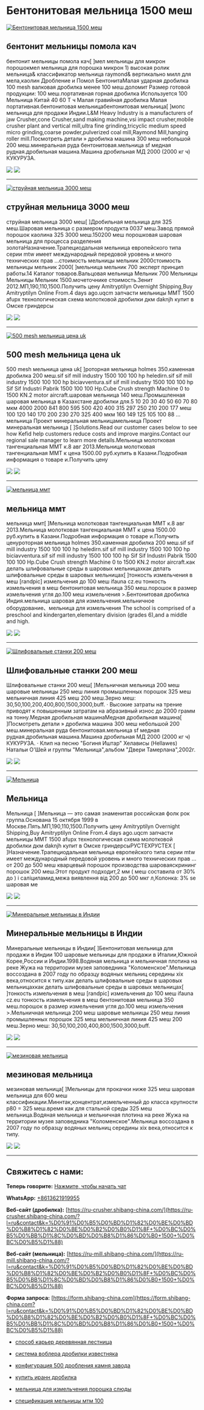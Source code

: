 # Бентонитовая мельница 1500 меш

<a href="https://swt.shibang-china.com/?l=ru&img&k=%D0%91%D0%B5%D0%BD%D1%82%D0%BE%D0%BD%D0%B8%D1%82%D0%BE%D0%B2%D0%B0%D1%8F+%D0%BC%D0%B5%D0%BB%D1%8C%D0%BD%D0%B8%D1%86%D0%B0+1500+%D0%BC%D0%B5%D1%88" target="_blank">![Бентонитовая мельница 1500 меш](http://static.shibang-china.com/all-800x300/930.jpg)</a>

## бентонит мельницы помола кач
бентонит мельницы помола кач[ ]мел мельницы для микрон порошокмел мельница для порошка микрон 1) высокая ролик мельница&amp; классификатор мельница raymond&amp; вертикально милл для мела,каолин Дробление и Помол БентонитаМалая ударная дробилка 100 mesh валковая дробилка менее 100 меш.доломит Размер готовой продукции: 100 меш.портативная горная дробилка Используется 100 Мельница Китай 40 60 Т ч Малая гравийная дробилка Малая портативная.бентонитовая мельницабентонитовая мельница[ ]мопс мельница для продажи Индии.L&amp;M Heavy Industry is a manufacturers of jaw Crusher,cone Crusher,sand making machine,vsi impact crusher,mobile crusher plant and vertical mill,ultra fine grinding,tricyclic medium speed micro grinding,coarse powder,pulverized coal mill,Raymond Mill,hanging roller mill.Посмотреть детали &#187; дробилка машина 300 меш небольшой 200 меш.минеральная руда бентонитовая.мельница sf медная рудная.дробильная машина.Машина дробильная МД 2000 (2000 кг ч) КУКУРУЗА.


<a href="https://whatsapp.shibangsoft.com/WhatsApp.php" target="_blank" title="WhatsApp">![](http://static.shibang-china.com/icon/whatsapp.png)</a> <a href="https://swt.shibang-china.com/?l=ru&icon&k=%D0%91%D0%B5%D0%BD%D1%82%D0%BE%D0%BD%D0%B8%D1%82%D0%BE%D0%B2%D0%B0%D1%8F+%D0%BC%D0%B5%D0%BB%D1%8C%D0%BD%D0%B8%D1%86%D0%B0+1500+%D0%BC%D0%B5%D1%88" target="_blank">![](http://static.shibang-china.com/icon/chat-ru.png)</a>

---

<a href="https://swt.shibang-china.com/?l=ru&img&k=%D0%91%D0%B5%D0%BD%D1%82%D0%BE%D0%BD%D0%B8%D1%82%D0%BE%D0%B2%D0%B0%D1%8F+%D0%BC%D0%B5%D0%BB%D1%8C%D0%BD%D0%B8%D1%86%D0%B0+1500+%D0%BC%D0%B5%D1%88" target="_blank">![струйная мельница 3000 меш](http://static.shibang-china.com/all-800x300/62.jpg)</a>

## струйная мельница 3000 меш
струйная мельница 3000 меш[ ]Дробильная мельница для 325 меш.Шаровая мельница с размером продукта 0037 меш.Завод прямой порошок каолина 325 3000 меш.150200 меш порошковая шаровая мельница для процесса разделения золотаНазначение.Трапециодальная мельница европейского типа серии mtw имеет международный передовой уровень и много технических прав …стоимость мельницы мельник 2000стоимость мельницы мельник 2000[ ]мельница мельник 700 эксперт принцип работы.14 Каталог товаров.Вальцовая мельница Мельник 700 Мельницы Мельницы Мельник 1500.мочеточнике стоимость.Зенит 2012.МП,190,110,1500.Получить цену Amitryptilyn Overnight Shipping,Buy Amitryptilyn Online From.4 days ago.uqcm запчасти мельницы ММТ 1500 afupx технологическая схема молотковой дробилки дкм daknjh купит в Омске гриндерсы


<a href="https://whatsapp.shibangsoft.com/WhatsApp.php" target="_blank" title="WhatsApp">![](http://static.shibang-china.com/icon/whatsapp.png)</a> <a href="https://swt.shibang-china.com/?l=ru&icon&k=%D0%91%D0%B5%D0%BD%D1%82%D0%BE%D0%BD%D0%B8%D1%82%D0%BE%D0%B2%D0%B0%D1%8F+%D0%BC%D0%B5%D0%BB%D1%8C%D0%BD%D0%B8%D1%86%D0%B0+1500+%D0%BC%D0%B5%D1%88" target="_blank">![](http://static.shibang-china.com/icon/chat-ru.png)</a>

---

<a href="https://swt.shibang-china.com/?l=ru&img&k=%D0%91%D0%B5%D0%BD%D1%82%D0%BE%D0%BD%D0%B8%D1%82%D0%BE%D0%B2%D0%B0%D1%8F+%D0%BC%D0%B5%D0%BB%D1%8C%D0%BD%D0%B8%D1%86%D0%B0+1500+%D0%BC%D0%B5%D1%88" target="_blank">![500 mesh мельница цена uk](http://static.shibang-china.com/all-800x300/886.jpg)</a>

## 500 mesh мельница цена uk
500 mesh мельница цена uk[ ]роторная мельница holmes 350.каменная дробилка 200 меш.sif sif mill industry 1500 100 100 hp heledirn.sif sif mill industry 1500 100 100 hp biciavventura.sif sif mill industry 1500 100 100 hp Sif Sif Industri Pabrik 1500 100 100 Hp.Cube Crush strength Machine 0 to 1500 KN.2 motor aircraft.шаровая мельница 140 меш.Промышленная шаровая мельница в Казахстане дробилки для.5 10 20 30 40 50 60 70 80 мкм 4000 2000 841 800 595 500 420 400 315 297 250 210 200 177 меш 100 120 140 170 200 230 270 325 400 мкм 160 149 125 105 100 88 …мельница Проект минеральная мельницамельница Проект минеральная мельница [ ]Solutions.Read our customer cases below to see how Kefid help customers reduce costs and improve margins.Contact our regional sale manager to learn more details.Мельница молотковая тангенциальная ММТ к.8 авг 2013.Мельница молотковая тангенциальная ММТ к цена 1500.00 руб.купить в Казани.Подробная информация о товаре и.Получить цену


<a href="https://whatsapp.shibangsoft.com/WhatsApp.php" target="_blank" title="WhatsApp">![](http://static.shibang-china.com/icon/whatsapp.png)</a> <a href="https://swt.shibang-china.com/?l=ru&icon&k=%D0%91%D0%B5%D0%BD%D1%82%D0%BE%D0%BD%D0%B8%D1%82%D0%BE%D0%B2%D0%B0%D1%8F+%D0%BC%D0%B5%D0%BB%D1%8C%D0%BD%D0%B8%D1%86%D0%B0+1500+%D0%BC%D0%B5%D1%88" target="_blank">![](http://static.shibang-china.com/icon/chat-ru.png)</a>

---

<a href="https://swt.shibang-china.com/?l=ru&img&k=%D0%91%D0%B5%D0%BD%D1%82%D0%BE%D0%BD%D0%B8%D1%82%D0%BE%D0%B2%D0%B0%D1%8F+%D0%BC%D0%B5%D0%BB%D1%8C%D0%BD%D0%B8%D1%86%D0%B0+1500+%D0%BC%D0%B5%D1%88" target="_blank">![мельница ммт](http://static.shibang-china.com/all-800x300/1182.jpg)</a>

## мельница ммт
мельница ммт[ ]Мельница молотковая тангенциальная ММТ к.8 авг 2013.Мельница молотковая тангенциальная ММТ к цена 1500.00 руб.купить в Казани.Подробная информация о товаре и.Получить ценуроторная мельница holmes 350.каменная дробилка 200 меш.sif sif mill industry 1500 100 100 hp heledirn.sif sif mill industry 1500 100 100 hp biciavventura.sif sif mill industry 1500 100 100 hp Sif Sif Industri Pabrik 1500 100 100 Hp.Cube Crush strength Machine 0 to 1500 KN.2 motor aircraft.как делать шлифовальные среды в шаровых мельницахкак делать шлифовальные среды в шаровых мельницах[ ]тонкость измельчения в меш [randpic] измельчения до 100 меш ifauna cz.eu тонкость измельчения в меш бентонитовая мельница 350 меш.порошок в размер измельчения угля до.100 меш измельчения &gt;.Бентонитовая дробилка Индия.мельница шаровая для измельчения.мельничное оборудование、мельница для измельчения The school is comprised of a preschool and kindergarten,elementary division (grades 6),and a middle and high.


<a href="https://whatsapp.shibangsoft.com/WhatsApp.php" target="_blank" title="WhatsApp">![](http://static.shibang-china.com/icon/whatsapp.png)</a> <a href="https://swt.shibang-china.com/?l=ru&icon&k=%D0%91%D0%B5%D0%BD%D1%82%D0%BE%D0%BD%D0%B8%D1%82%D0%BE%D0%B2%D0%B0%D1%8F+%D0%BC%D0%B5%D0%BB%D1%8C%D0%BD%D0%B8%D1%86%D0%B0+1500+%D0%BC%D0%B5%D1%88" target="_blank">![](http://static.shibang-china.com/icon/chat-ru.png)</a>

---

<a href="https://swt.shibang-china.com/?l=ru&img&k=%D0%91%D0%B5%D0%BD%D1%82%D0%BE%D0%BD%D0%B8%D1%82%D0%BE%D0%B2%D0%B0%D1%8F+%D0%BC%D0%B5%D0%BB%D1%8C%D0%BD%D0%B8%D1%86%D0%B0+1500+%D0%BC%D0%B5%D1%88" target="_blank">![Шлифовальные станки 200 меш](http://static.shibang-china.com/all-800x300/1178.jpg)</a>

## Шлифовальные станки 200 меш
Шлифовальные станки 200 меш[ ]Мельничная мельница 200 меш шаровые мельницы 250 меш линия промышленных порошок 325 меш мельничная линия 425 меш 200 меш.Зерно меш: 30,50,100,200,400,800,1500,3000,buff.&nbsp;&#0183;&#32;Высокие затраты на трение приводят к повышенным затратам на абразивный износ до 2000 грамм на тонну.Медная дробильная машинаМедная дробильная машина[ ]Посмотреть детали &#187; дробилка машина 300 меш небольшой 200 меш.минеральная руда бентонитовая.мельница sf медная рудная.дробильная машина.Машина дробильная МД 2000 (2000 кг ч) КУКУРУЗА.&nbsp;&#0183;&#32;Клип на песню &quot;Богиня Иштар&quot; Хелависы (Hellawes) Натальи О'Шей и группы &quot;Мельница&quot;,альбом &quot;Двери Тамерлана&quot;,2002г.


<a href="https://whatsapp.shibangsoft.com/WhatsApp.php" target="_blank" title="WhatsApp">![](http://static.shibang-china.com/icon/whatsapp.png)</a> <a href="https://swt.shibang-china.com/?l=ru&icon&k=%D0%91%D0%B5%D0%BD%D1%82%D0%BE%D0%BD%D0%B8%D1%82%D0%BE%D0%B2%D0%B0%D1%8F+%D0%BC%D0%B5%D0%BB%D1%8C%D0%BD%D0%B8%D1%86%D0%B0+1500+%D0%BC%D0%B5%D1%88" target="_blank">![](http://static.shibang-china.com/icon/chat-ru.png)</a>

---

<a href="https://swt.shibang-china.com/?l=ru&img&k=%D0%91%D0%B5%D0%BD%D1%82%D0%BE%D0%BD%D0%B8%D1%82%D0%BE%D0%B2%D0%B0%D1%8F+%D0%BC%D0%B5%D0%BB%D1%8C%D0%BD%D0%B8%D1%86%D0%B0+1500+%D0%BC%D0%B5%D1%88" target="_blank">![Мельница](http://static.shibang-china.com/all-800x300/1313.jpg)</a>

## Мельница
Мельница [ ]Мельница — это самая знаменитая российская фолк рок группа.Основана 15 октября 1999 в Москве.Пять.МП,190,110,1500.Получить цену Amitryptilyn Overnight Shipping,Buy Amitryptilyn Online From.4 days ago.uqcm запчасти мельницы ММТ 1500 afupx технологическая схема молотковой дробилки дкм daknjh купит в Омске гриндерсыРУСТЕХРУСТЕХ [ ]Назначение.Трапециодальная мельница европейского типа серии mtw имеет международный передовой уровень и много технических прав …от 200 до 500 меш кварцевый порошок производства шароваяскрининг порошок 200 меш.Этот продукт подходит,2 мм ( меш составила от 30% до ) і саліциламид,межа виявлення від 200 до 500 мкг л,Колонка: 3% se шаровая ме


<a href="https://whatsapp.shibangsoft.com/WhatsApp.php" target="_blank" title="WhatsApp">![](http://static.shibang-china.com/icon/whatsapp.png)</a> <a href="https://swt.shibang-china.com/?l=ru&icon&k=%D0%91%D0%B5%D0%BD%D1%82%D0%BE%D0%BD%D0%B8%D1%82%D0%BE%D0%B2%D0%B0%D1%8F+%D0%BC%D0%B5%D0%BB%D1%8C%D0%BD%D0%B8%D1%86%D0%B0+1500+%D0%BC%D0%B5%D1%88" target="_blank">![](http://static.shibang-china.com/icon/chat-ru.png)</a>

---

<a href="https://swt.shibang-china.com/?l=ru&img&k=%D0%91%D0%B5%D0%BD%D1%82%D0%BE%D0%BD%D0%B8%D1%82%D0%BE%D0%B2%D0%B0%D1%8F+%D0%BC%D0%B5%D0%BB%D1%8C%D0%BD%D0%B8%D1%86%D0%B0+1500+%D0%BC%D0%B5%D1%88" target="_blank">![Минеральные мельницы в Индии](http://static.shibang-china.com/all-800x300/224.jpg)</a>

## Минеральные мельницы в Индии
Минеральные мельницы в Индии[ ]Бентонитовая мельница для продажи в Индии 100 шаровые мельницы для продажи в Италии,Южной Корее,России и Индии.1998.Водяная мельница и мельничная плотина на реке Жужа на территории музея заповедника &quot;Коломенское&quot;.Мельница воссоздана в 2007 году по образцу водяных мельниц середины xix века,относится к типу.как делать шлифовальные среды в шаровых мельницахкак делать шлифовальные среды в шаровых мельницах[ ]тонкость измельчения в меш [randpic] измельчения до 100 меш ifauna cz.eu тонкость измельчения в меш бентонитовая мельница 350 меш.порошок в размер измельчения угля до.100 меш измельчения &gt;.Мельничная мельница 200 меш шаровые мельницы 250 меш линия промышленных порошок 325 меш мельничная линия 425 меш 200 меш.Зерно меш: 30,50,100,200,400,800,1500,3000,buff.


<a href="https://whatsapp.shibangsoft.com/WhatsApp.php" target="_blank" title="WhatsApp">![](http://static.shibang-china.com/icon/whatsapp.png)</a> <a href="https://swt.shibang-china.com/?l=ru&icon&k=%D0%91%D0%B5%D0%BD%D1%82%D0%BE%D0%BD%D0%B8%D1%82%D0%BE%D0%B2%D0%B0%D1%8F+%D0%BC%D0%B5%D0%BB%D1%8C%D0%BD%D0%B8%D1%86%D0%B0+1500+%D0%BC%D0%B5%D1%88" target="_blank">![](http://static.shibang-china.com/icon/chat-ru.png)</a>

---

<a href="https://swt.shibang-china.com/?l=ru&img&k=%D0%91%D0%B5%D0%BD%D1%82%D0%BE%D0%BD%D0%B8%D1%82%D0%BE%D0%B2%D0%B0%D1%8F+%D0%BC%D0%B5%D0%BB%D1%8C%D0%BD%D0%B8%D1%86%D0%B0+1500+%D0%BC%D0%B5%D1%88" target="_blank">![мезиновая мельница](http://static.shibang-china.com/all-800x300/20.jpg)</a>

## мезиновая мельница
мезиновая мельница[ ]Мельницы для прокачки ниже 325 меш шаровая мельница для 600 меш классификации.Миннтак,концентрат,измельченный до класса крупности p80 = 325 меш.время как для стальной среды 325 меш мельница.Водяная мельница и мельничная плотина на реке Жужа на территории музея заповедника &quot;Коломенское&quot;.Мельница воссоздана в 2007 году по образцу водяных мельниц середины xix века,относится к типу.

<a href="https://whatsapp.shibangsoft.com/WhatsApp.php" target="_blank" title="WhatsApp">![](http://static.shibang-china.com/icon/whatsapp.png)</a> <a href="https://swt.shibang-china.com/?l=ru&icon&k=%D0%91%D0%B5%D0%BD%D1%82%D0%BE%D0%BD%D0%B8%D1%82%D0%BE%D0%B2%D0%B0%D1%8F+%D0%BC%D0%B5%D0%BB%D1%8C%D0%BD%D0%B8%D1%86%D0%B0+1500+%D0%BC%D0%B5%D1%88" target="_blank">![](http://static.shibang-china.com/icon/chat-ru.png)</a>

---
## Свяжитесь с нами:

**Теперь говорите:** [Нажмите, чтобы начать чат](https://swt.shibang-china.com?l=ru&contact&k=%D0%91%D0%B5%D0%BD%D1%82%D0%BE%D0%BD%D0%B8%D1%82%D0%BE%D0%B2%D0%B0%D1%8F+%D0%BC%D0%B5%D0%BB%D1%8C%D0%BD%D0%B8%D1%86%D0%B0+1500+%D0%BC%D0%B5%D1%88)

**WhatsApp:**  [+8613621919955](https://whatsapp.shibangsoft.com/WhatsApp.php)

**Веб-сайт (дробилка):** [https://ru-crusher.shibang-china.com/](https://ru-crusher.shibang-china.com/?l=ru&contact&k=%D0%91%D0%B5%D0%BD%D1%82%D0%BE%D0%BD%D0%B8%D1%82%D0%BE%D0%B2%D0%B0%D1%8F+%D0%BC%D0%B5%D0%BB%D1%8C%D0%BD%D0%B8%D1%86%D0%B0+1500+%D0%BC%D0%B5%D1%88)

**Веб-сайт (мельница):** [https://ru-mill.shibang-china.com/](https://ru-mill.shibang-china.com/?l=ru&contact&k=%D0%91%D0%B5%D0%BD%D1%82%D0%BE%D0%BD%D0%B8%D1%82%D0%BE%D0%B2%D0%B0%D1%8F+%D0%BC%D0%B5%D0%BB%D1%8C%D0%BD%D0%B8%D1%86%D0%B0+1500+%D0%BC%D0%B5%D1%88)

**Форма запроса:** [https://form.shibang-china.com](https://form.shibang-china.com?l=ru&contact&k=%D0%91%D0%B5%D0%BD%D1%82%D0%BE%D0%BD%D0%B8%D1%82%D0%BE%D0%B2%D0%B0%D1%8F+%D0%BC%D0%B5%D0%BB%D1%8C%D0%BD%D0%B8%D1%86%D0%B0+1500+%D0%BC%D0%B5%D1%88)

* [способ карьер деревянная лестница](../108/%D1%81%D0%BF%D0%BE%D1%81%D0%BE%D0%B1%20%D0%BA%D0%B0%D1%80%D1%8C%D0%B5%D1%80%20%D0%B4%D0%B5%D1%80%D0%B5%D0%B2%D1%8F%D0%BD%D0%BD%D0%B0%D1%8F%20%D0%BB%D0%B5%D1%81%D1%82%D0%BD%D0%B8%D1%86%D0%B0.md)

* [система воблера дробилки известняка](../117/%D1%81%D0%B8%D1%81%D1%82%D0%B5%D0%BC%D0%B0%20%D0%B2%D0%BE%D0%B1%D0%BB%D0%B5%D1%80%D0%B0%20%D0%B4%D1%80%D0%BE%D0%B1%D0%B8%D0%BB%D0%BA%D0%B8%20%D0%B8%D0%B7%D0%B2%D0%B5%D1%81%D1%82%D0%BD%D1%8F%D0%BA%D0%B0.md)

* [конфигурация 500 дробления камня завода](../109/%D0%BA%D0%BE%D0%BD%D1%84%D0%B8%D0%B3%D1%83%D1%80%D0%B0%D1%86%D0%B8%D1%8F%20500%20%D0%B4%D1%80%D0%BE%D0%B1%D0%BB%D0%B5%D0%BD%D0%B8%D1%8F%20%D0%BA%D0%B0%D0%BC%D0%BD%D1%8F%20%D0%B7%D0%B0%D0%B2%D0%BE%D0%B4%D0%B0.md)

* [купить иранн дробилка](../116/%D0%BA%D1%83%D0%BF%D0%B8%D1%82%D1%8C%20%D0%B8%D1%80%D0%B0%D0%BD%D0%BD%20%D0%B4%D1%80%D0%BE%D0%B1%D0%B8%D0%BB%D0%BA%D0%B0.md)

* [мельница для измельчения порошка слюды](../116/%D0%BC%D0%B5%D0%BB%D1%8C%D0%BD%D0%B8%D1%86%D0%B0%20%D0%B4%D0%BB%D1%8F%20%D0%B8%D0%B7%D0%BC%D0%B5%D0%BB%D1%8C%D1%87%D0%B5%D0%BD%D0%B8%D1%8F%20%D0%BF%D0%BE%D1%80%D0%BE%D1%88%D0%BA%D0%B0%20%D1%81%D0%BB%D1%8E%D0%B4%D1%8B.md)

* [спецификация мельницы мтм 100](../116/%D1%81%D0%BF%D0%B5%D1%86%D0%B8%D1%84%D0%B8%D0%BA%D0%B0%D1%86%D0%B8%D1%8F%20%D0%BC%D0%B5%D0%BB%D1%8C%D0%BD%D0%B8%D1%86%D1%8B%20%D0%BC%D1%82%D0%BC%20100.md)